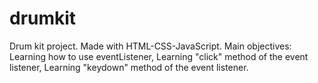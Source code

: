 # drumkit
Drum kit project. Made with HTML-CSS-JavaScript.
Main objectives:
Learning how to use eventListener,
Learning "click" method of the event listener,
Learning "keydown" method of the event listener.
